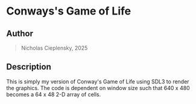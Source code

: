 # Conways's Game of Life
## Author
> Nicholas Cieplensky, 2025

## Description
This is simply my version of Conway's Game of Life using SDL3 to render the graphics. The code is dependent on window size such that 640 x 480 becomes a 64 x 48 2-D array of cells.